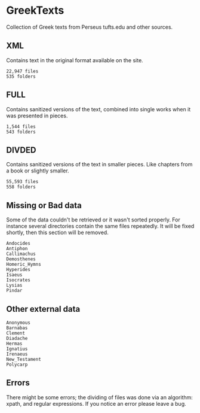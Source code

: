 # GreekTexts
 Collection of Greek texts from Perseus tufts.edu and other sources.

## XML
Contains text in the original format available on the site.
```
22,947 files
535 folders
```

## FULL
Contains sanitized versions of the text, combined into single works when it was presented in pieces.
```
1,544 files
543 folders
```

## DIVDED
Contains sanitized versions of the text in smaller pieces. Like chapters from a book or slightly smaller.
```
55,593 files
558 folders
```

## Missing or Bad data
Some of the data couldn't be retrieved or it wasn't sorted properly. For instance several directories contain the same files repeatedly. It will be fixed shortly, then this section will be removed.
```
Andocides
Antiphon
Callimachus
Demosthenes
Homeric_Hymns
Hyperides
Isaeus
Isocrates
Lysias
Pindar
```

## Other external data
```
Anonymous
Barnabas
Clement
Diadache
Hermas
Ignatius
Irenaeus
New_Testament
Polycarp
```

## Errors
There might be some errors; the dividing of files was done via an algorithm: xpath, and regular expressions. If you notice an error please leave a bug.